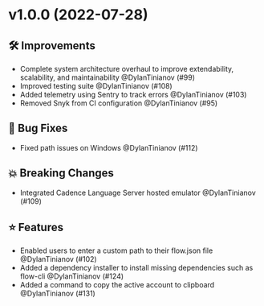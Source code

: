 # v1.0.0 (2022-07-28)

## 🛠 Improvements
- Complete system architecture overhaul to improve extendability, scalability, and maintainability @DylanTinianov (#99)
- Improved testing suite @DylanTinianov (#108)
- Added telemetry using Sentry to track errors @DylanTinianov (#103)
- Removed Snyk from CI configuration @DylanTinianov (#95)

## 🐞 Bug Fixes
- Fixed path issues on Windows @DylanTinianov (#112)

## 💥 Breaking Changes
- Integrated Cadence Language Server hosted emulator @DylanTinianov (#109)

## ⭐ Features
- Enabled users to enter a custom path to their flow.json file @DylanTinianov (#102)
- Added a dependency installer to install missing dependencies such as flow-cli @DylanTinianov (#124)
- Added a command to copy the active account to clipboard @DylanTinianov (#131)
